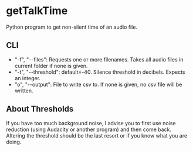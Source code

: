 # getTalkTime
Python program to get non-silent time of an audio file.

## CLI
- "-f", "--files": Requests one or more filenames. Takes all audio files in current folder if none is given.
- "-t", "--threshold": default=-40. Silence threshold in decibels. Expects an integer.
- "o", "--output": File to write csv to. If none is given, no csv file will be written.

## About Thresholds
If you have too much background noise, I advise you to first use noise reduction (using Audacity or another program) and then come back. Altering the threshold should be the last resort or if you know what you are doing.
